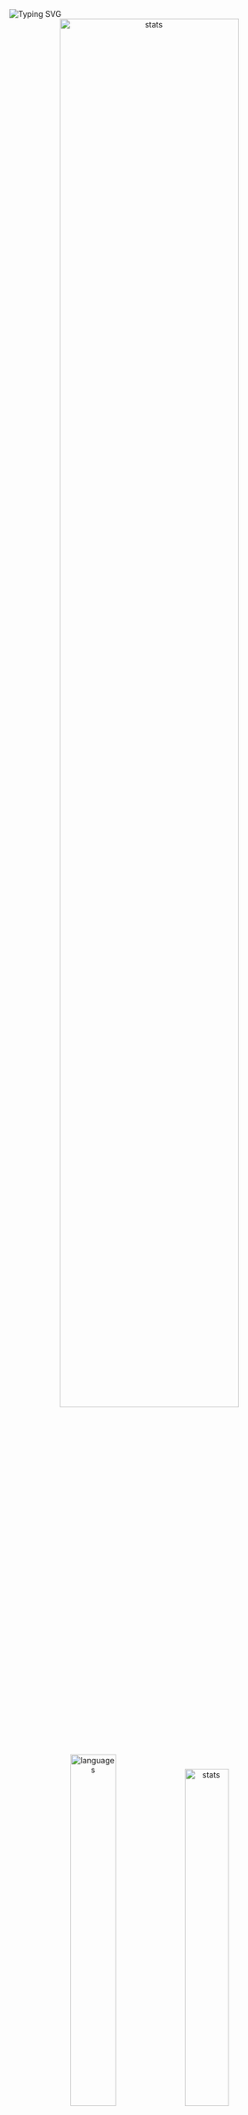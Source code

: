 <img src="https://readme-typing-svg.demolab.com?font=Fira+Code&size=50&duration=3000&color=9745F5&center=true&multiline=true&repeat=false&random=false&width=1000&height=150&lines=Hi!+I'm+Vanya;Python+Fullstack+Developer" alt="Typing SVG" />
<div align="center">
  <img src="http://github-readme-streak-stats.herokuapp.com?user=schr1k&theme=midnight-purple&hide_border=true&border_radius=0&date_format=j%20M%5B%20Y%5D&card_width=500&dates=9745F5&background=020202&border=9745F5&stroke=9745F5&ring=9745F5&fire=9745F5&currStreakNum=9745F5&sideNums=9745F5&currStreakLabel=9745F5&sideLabels=9745F5&excludeDaysLabel=9745F5" alt="stats" width=80%/>
</div>
<div align="center">
  <img src="https://github-readme-stats.vercel.app/api/top-langs/?username=schr1k&hide_border=true&bg_color=020202&text_color=9745F5&title_color=9745F5&layout=compact" alt="languages" width=40.25%>
  <img src="https://github-readme-stats.vercel.app/api?username=schr1k&show_icons=true&hide_border=true&bg_color=020202&text_color=9745F5&title_color=9745F5&icon_color=9745F5&hide_rank=true&hide=contribs,issues" alt="stats" width=39.4%/>
</div>
<div align="center">
  <h1>Skills:</h1>
  <img src="https://skillicons.dev/icons?i=py,postgres,html,css,js,ts,react,next,git,linux" alt="skills" width=80%>
</div>

---
<!--START_SECTION:waka-->
**🐱 My GitHub Data** 

> 📦 87.9 kB Used in GitHub's Storage 
 > 
> 🏆 829 Contributions in the Year 2023
 > 
> 💼 Opted to Hire
 > 
> 📜 9 Public Repositories 
 > 
> 🔑 17 Private Repositories 
 > 
📊 **This Week I Spent My Time On** 

```text
🕑︎ Time Zone: Europe/Moscow

💬 Programming Languages: 
Python                   10 hrs 46 mins      ████████████████░░░░░░░░░   64.08 % 
Log                      1 hr 14 mins        ██░░░░░░░░░░░░░░░░░░░░░░░   07.39 % 
Docker                   1 hr 2 mins         ██░░░░░░░░░░░░░░░░░░░░░░░   06.16 % 
YAML                     57 mins             █░░░░░░░░░░░░░░░░░░░░░░░░   05.73 % 
GitIgnore file           38 mins             █░░░░░░░░░░░░░░░░░░░░░░░░   03.78 % 

🔥 Editors: 
PyCharm                  15 hrs 51 mins      ████████████████████████░   94.29 % 
WebStorm                 50 mins             █░░░░░░░░░░░░░░░░░░░░░░░░   04.99 % 
DataGrip                 4 mins              ░░░░░░░░░░░░░░░░░░░░░░░░░   00.46 % 
Unknown Editor           2 mins              ░░░░░░░░░░░░░░░░░░░░░░░░░   00.26 % 

💻 Operating System: 
Windows                  16 hrs 49 mins      █████████████████████████   100.00 % 
```

**I Mostly Code in Python** 

```text
Python                   22 repos            ██████████████████░░░░░░░   70.97 % 
HTML                     3 repos             ██░░░░░░░░░░░░░░░░░░░░░░░   09.68 % 
TypeScript               3 repos             ██░░░░░░░░░░░░░░░░░░░░░░░   09.68 % 
JavaScript               2 repos             ██░░░░░░░░░░░░░░░░░░░░░░░   06.45 % 
Lasso                    1 repo              █░░░░░░░░░░░░░░░░░░░░░░░░   03.23 % 
```




 Last Updated on 10/12/2023 13:43:13 UTC
<!--END_SECTION:waka-->

